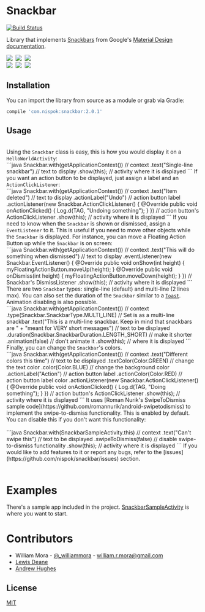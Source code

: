 # Snackbar
[![Build Status](https://travis-ci.org/nispok/snackbar.svg?branch=master)](https://travis-ci.org/nispok/snackbar)

Library that implements <a href="http://www.google.com/design/spec/components/snackbars-and-toasts.html">Snackbars</a> from Google's <a href="http://www.google.com/design/spec/material-design/introduction.html">Material Design documentation</a>.

<a href="http://1.bp.blogspot.com/-5OkYxr59g10/U_Ps-4vV3XI/AAAAAAAAGyQ/RPX1BAd9eHU/s1600/Screenshot_2014-08-19-19-14-07.png" imageanchor="1"><img border="0" src="http://1.bp.blogspot.com/-5OkYxr59g10/U_Ps-4vV3XI/AAAAAAAAGyQ/RPX1BAd9eHU/s320/Screenshot_2014-08-19-19-14-07.png" /></a>&nbsp;&nbsp;<a href="http://3.bp.blogspot.com/-rqMpr9nysSY/U_Ps-zvhgOI/AAAAAAAAGyM/38M0N_j4i6U/s1600/Screenshot_2014-08-19-19-14-16.png" imageanchor="1"><img border="0" src="http://3.bp.blogspot.com/-rqMpr9nysSY/U_Ps-zvhgOI/AAAAAAAAGyM/38M0N_j4i6U/s320/Screenshot_2014-08-19-19-14-16.png" /></a>&nbsp;&nbsp;<a href="http://2.bp.blogspot.com/-AwjqlrBiAfs/U_Ps-2L_uqI/AAAAAAAAGyI/YJRtC21ocp8/s1600/Screenshot_2014-08-19-19-14-24.png" imageanchor="1"><img border="0" src="http://2.bp.blogspot.com/-AwjqlrBiAfs/U_Ps-2L_uqI/AAAAAAAAGyI/YJRtC21ocp8/s320/Screenshot_2014-08-19-19-14-24.png" /></a><br />
<a href="http://2.bp.blogspot.com/-W5S5LB61fOM/U_PtADkAmWI/AAAAAAAAGys/xFAb3FbYnls/s1600/Screenshot_2014-08-19-19-14-31.png" imageanchor="1"><img border="0" src="http://2.bp.blogspot.com/-W5S5LB61fOM/U_PtADkAmWI/AAAAAAAAGys/xFAb3FbYnls/s320/Screenshot_2014-08-19-19-14-31.png" /></a>&nbsp;&nbsp;<a href="http://2.bp.blogspot.com/-mpoO1PpIZfU/U_PtAbT9NdI/AAAAAAAAGyU/xvDYuIC1nsM/s1600/Screenshot_2014-08-19-19-14-43.png" imageanchor="1"><img border="0" src="http://2.bp.blogspot.com/-mpoO1PpIZfU/U_PtAbT9NdI/AAAAAAAAGyU/xvDYuIC1nsM/s320/Screenshot_2014-08-19-19-14-43.png" /></a>&nbsp;&nbsp;<a href="http://1.bp.blogspot.com/-6FuxqQH1d3E/U_PtBKyjcsI/AAAAAAAAGyY/kc-qMazyk9c/s1600/Screenshot_2014-08-19-19-15-07.png" imageanchor="1"><img border="0" src="http://1.bp.blogspot.com/-6FuxqQH1d3E/U_PtBKyjcsI/AAAAAAAAGyY/kc-qMazyk9c/s320/Screenshot_2014-08-19-19-15-07.png" /></a>
## Installation
You can import the library from source as a module or grab via Gradle:
 <br />
 ```groovy
 compile 'com.nispok:snackbar:2.0.1'
 ```
## Usage
<br />
Using the <code>Snackbar</code> class is easy, this is how you would display it on a <code>HelloWorldActivity</code>:
<br />
```java
Snackbar.with(getApplicationContext()) // context
    .text("Single-line snackbar") // text to display
    .show(this); // activity where it is displayed
```
If you want an action button to be displayed, just assign a label and an <code>ActionClickListener</code>:
<br />
```java
Snackbar.with(getApplicationContext()) // context
    .text("Item deleted") // text to display
    .actionLabel("Undo") // action button label
    .actionListener(new Snackbar.ActionClickListener() {
        @Override
        public void onActionClicked() {
            Log.d(TAG, "Undoing something");
        }
     }) // action button's ActionClickListener
     .show(this); // activity where it is displayed
```
If you need to know when the <code>Snackbar</code> is shown or dismissed, assign a <code>EventListener</code> to it. This is useful if you need to move other objects while the <code>Snackbar</code> is displayed. For instance, you can move a Floating Action Button up while the <code>Snackbar</code> is on screen:
<br />
```java
Snackbar.with(getApplicationContext()) // context
    .text("This will do something when dismissed") // text to display
    .eventListener(new Snackbar.EventListener() {
        @Override
        public void onShow(int height) {
           myFloatingActionButton.moveUp(height);
        }        
        @Override
        public void onDismiss(int height) {
           myFloatingActionButton.moveDown(height);
        }
    }) // Snackbar's DismissListener
    .show(this); // activity where it is displayed
```
There are two <code>Snackbar</code> types: single-line (default) and multi-line (2 lines max). You can also set the duration of the <code>Snackbar</code> similar to a <a href="http://developer.android.com/reference/android/widget/Toast.html"><code>Toast</code></a>. Animation disabling is also possible.
<br />
```java
Snackbar.with(getApplicationContext()) // context
    .type(Snackbar.SnackbarType.MULTI_LINE) // Set is as a multi-line snackbar
    .text("This is a multi-line snackbar. Keep in mind that snackbars are " +
        "meant for VERY short messages") // text to be displayed
    .duration(Snackbar.SnackbarDuration.LENGTH_SHORT) // make it shorter
    .animation(false) // don't animate it
    .show(this); // where it is displayed
```
Finally, you can change the <code>Snackbar</code>'s colors.
<br />
```java
Snackbar.with(getApplicationContext()) // context
    .text("Different colors this time") // text to be displayed
    .textColor(Color.GREEN) // change the text color
    .color(Color.BLUE) // change the background color
    .actionLabel("Action") // action button label
    .actionColor(Color.RED) // action button label color
    .actionListener(new Snackbar.ActionClickListener() {
        @Override
        public void onActionClicked() {
            Log.d(TAG, "Doing something");
        }
     }) // action button's ActionClickListener    
    .show(this); // activity where it is displayed
```
It uses [Roman Nurik's SwipeToDismiss sample code](https://github.com/romannurik/android-swipetodismiss) to implement the swipe-to-dismiss functionality. This is enabled by default. You can disable this if you don't want this functionality:<br />
<br />
```java
Snackbar.with(SnackbarSampleActivity.this) // context
    .text("Can't swipe this") // text to be displayed
    .swipeToDismiss(false) // disable swipe-to-dismiss functionality
    .show(this); // activity where it is displayed
```
If you would like to add features to it or report any bugs, refer to the [issues](https://github.com/nispok/snackbar/issues) section.<br /><br />

# Examples
There's a sample app included in the project. [SnackbarSampleActivity](./sample/src/main/java/com/nispok/sample/snackbar/SnackbarSampleActivity.java) is where you want to start.

# Contributors
+ William Mora - [@_williammora](https://twitter.com/_williammora) - william.r.mora@gmail.com
+ [Lewis Deane](https://github.com/lewisjdeane)
+ [Andrew Hughes](https://github.com/ashughes)

## License
[MIT](./LICENSE)